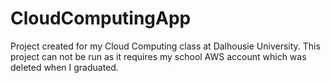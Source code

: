 # CloudComputingApp
Project created for my Cloud Computing class at Dalhousie University. This project can not be run as it requires my school AWS account which was deleted when I graduated.
